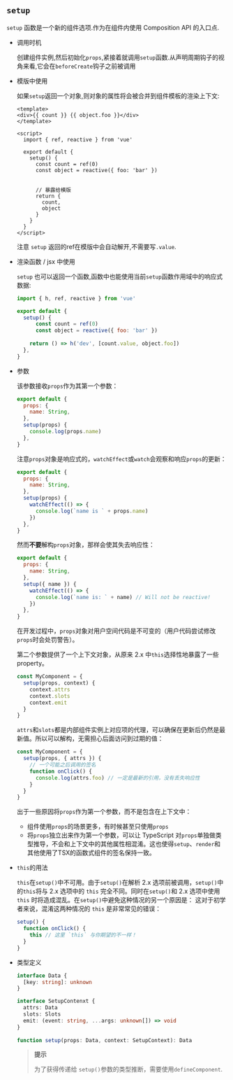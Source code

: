 ## `setup`

`setup` 函数是一个新的组件选项.作为在组件内使用 Composition API 的入口点.

* 调用时机

  创建组件实例,然后初始化`props`,紧接着就调用`setup`函数.从声明周期钩子的视角来看,它会在`beforeCreate`钩子之前被调用

* 模版中使用

  如果`setup`返回一个对象,则对象的属性将会被合并到组件模板的渲染上下文:

  ```vue
  <template>
  <div>{{ count }} {{ object.foo }}</div>
  </template>
  
  <script>
    import { ref, reactive } from 'vue'
    
    export default {
      setup() {
        const count = ref(0)
        const object = reactive({ foo: 'bar' })
        
        
        // 暴露给模版
        return {
          count,
          object
        }
      }
    }
  </script>
  ```

  注意 `setup` 返回的ref在模版中会自动解开,不需要写`.value`.

* 渲染函数 / jsx 中使用

  `setup` 也可以返回一个函数,函数中也能使用当前`setup`函数作用域中的响应式数据:

  ```javascript
  import { h, ref, reactive } from 'vue'
  
  export default {
  	setup() {
  		const count = ref(0)
  		const object = reactive({ foo: 'bar' })
      
      return () => h('dev', [count.value, object.foo])
  	},
  }
  ```

* 参数

  该参数接收`props`作为其第一个参数：

  ```javascript
  export default {
    props: {
      name: String,
    },
    setup(props) {
      console.log(props.name)
    },
  }
  ```

  注意`props`对象是响应式的，`watchEffect`或`watch`会观察和响应`props`的更新：

  ```javascript
  export default {
    props: {
      name: String,
    },
    setup(props) {
      watchEffect(() => {
        console.log(`name is ` + props.name)
      })
    },
  }
  ```

  然而**不要**解构`props`对象，那样会使其失去响应性：

  ```javascript
  export default {
    props: {
      name: String,
    },
    setup({ name }) {
      watchEffect(() => {
        console.log(`name is: ` + name) // Will not be reactive!
      })
    },
  }
  ```

  在开发过程中，`props`对象对用户空间代码是不可变的（用户代码尝试修改`props`时会处罚警告）。

  第二个参数提供了一个上下文对象，从原来 2.x 中`this`选择性地暴露了一些property。

  ```javascript
  const MyComponent = {
    setup(props, context) {
      context.attrs
      context.slots
      context.emit
    }
  }
  ```

  `attrs`和`slots`都是内部组件实例上对应项的代理，可以确保在更新后仍然是最新值。所以可以解构，无需担心后面访问到过期的值： 

  ```javascript
  const MyComponent = {
    setup(props, { attrs }) {
      // 一个可能之后调用的签名
      function onClick() {
        console.log(attrs.foo) // 一定是最新的引用，没有丢失响应性
      }
    }
  }
  ```

  出于一些原因将`props`作为第一个参数，而不是包含在上下文中：

  * 组件使用`props`的场景更多，有时候甚至只使用`props`
  * 将`props`独立出来作为第一个参数，可以让 TypeScript 对`props`单独做类型推导，不会和上下文中的其他属性相混淆。这也使得`setup`、`render`和其他使用了TSX的函数式组件的签名保持一致。

* `this`的用法

  `this`在`setup()`中不可用。由于`setup()`在解析 2.x 选项前被调用，`setup()`中的`this`将与 2.x 选项中的 `this` 完全不同。同时在`setup()`和 2.x 选项中使用 `this` 时将造成混乱。在`setup()`中避免这种情况的另一个原因是： 这对于初学者来说，混淆这两种情况的 `this` 是非常常见的错误：

  ```javascript
  setup() {
    function onClick() {
      this // 这里 `this` 与你期望的不一样！
    }
  }
  ```

* 类型定义

  ```Typescript
  interface Data {
    [key: string]: unknown
  }
  
  interface SetupContenxt {
    attrs: Data
    slots: Slots
    emit: (event: string, ...args: unknown[]) => void
  }
    
  function setup(props: Data, context: SetupContext): Data
  ```

  > **提示**
  >
  > 为了获得传递给 `setup()`参数的类型推断，需要使用`defineComponent`.

